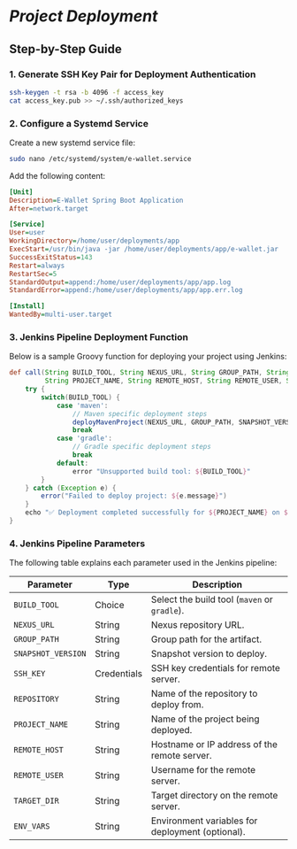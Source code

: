 # *Project Deployment*

## Step-by-Step Guide

### 1. Generate SSH Key Pair for Deployment Authentication

```bash
ssh-keygen -t rsa -b 4096 -f access_key
cat access_key.pub >> ~/.ssh/authorized_keys
```

### 2. Configure a Systemd Service

Create a new systemd service file:

```bash
sudo nano /etc/systemd/system/e-wallet.service
```

Add the following content:

```ini
[Unit]
Description=E-Wallet Spring Boot Application
After=network.target

[Service]
User=user
WorkingDirectory=/home/user/deployments/app
ExecStart=/usr/bin/java -jar /home/user/deployments/app/e-wallet.jar
SuccessExitStatus=143
Restart=always
RestartSec=5
StandardOutput=append:/home/user/deployments/app/app.log
StandardError=append:/home/user/deployments/app/app.err.log

[Install]
WantedBy=multi-user.target
```

### 3. Jenkins Pipeline Deployment Function

Below is a sample Groovy function for deploying your project using Jenkins:

```groovy
def call(String BUILD_TOOL, String NEXUS_URL, String GROUP_PATH, String SNAPSHOT_VERSION, String SSH_KEY, String REPOSITORY, 
         String PROJECT_NAME, String REMOTE_HOST, String REMOTE_USER, String TARGET_DIR, String ENV_VARS) {
    try {
        switch(BUILD_TOOL) {
            case 'maven':
                // Maven specific deployment steps
                deployMavenProject(NEXUS_URL, GROUP_PATH, SNAPSHOT_VERSION, SSH_KEY, REPOSITORY, PROJECT_NAME, REMOTE_HOST, REMOTE_USER, TARGET_DIR)
                break
            case 'gradle':
                // Gradle specific deployment steps
                break
            default:
                error "Unsupported build tool: ${BUILD_TOOL}"
        }
    } catch (Exception e) {
        error("Failed to deploy project: ${e.message}")
    }
    echo "✅ Deployment completed successfully for ${PROJECT_NAME} on ${REMOTE_HOST}"
}

```
### 4. Jenkins Pipeline Parameters

The following table explains each parameter used in the Jenkins pipeline:

| Parameter        | Type        | Description                                      |
|------------------|-------------|--------------------------------------------------|
| `BUILD_TOOL`     | Choice      | Select the build tool (`maven` or `gradle`).     |
| `NEXUS_URL`      | String      | Nexus repository URL.                            |
| `GROUP_PATH`     | String      | Group path for the artifact.                     |
| `SNAPSHOT_VERSION` | String    | Snapshot version to deploy.                      |
| `SSH_KEY`        | Credentials | SSH key credentials for remote server.           |
| `REPOSITORY`     | String      | Name of the repository to deploy from.           |
| `PROJECT_NAME`   | String      | Name of the project being deployed.              |
| `REMOTE_HOST`    | String      | Hostname or IP address of the remote server.     |
| `REMOTE_USER`    | String      | Username for the remote server.                  |
| `TARGET_DIR`     | String      | Target directory on the remote server.           |
| `ENV_VARS`       | String      | Environment variables for deployment (optional). |
